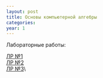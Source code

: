 ```yaml
---
layout: post
title: Основы компьютерной алгебры
categories: 
year: 1
---
```


Лабораторные работы:

[ЛР №1](https://disk.yandex.ru/d/3FTn8m49vFqNvA)\
[ЛР №2](https://disk.yandex.ru/d/10djuG2nKpB8xA)\
[ЛР №3](https://disk.yandex.ru/d/MerS_8XB0Q4Q0g)\
